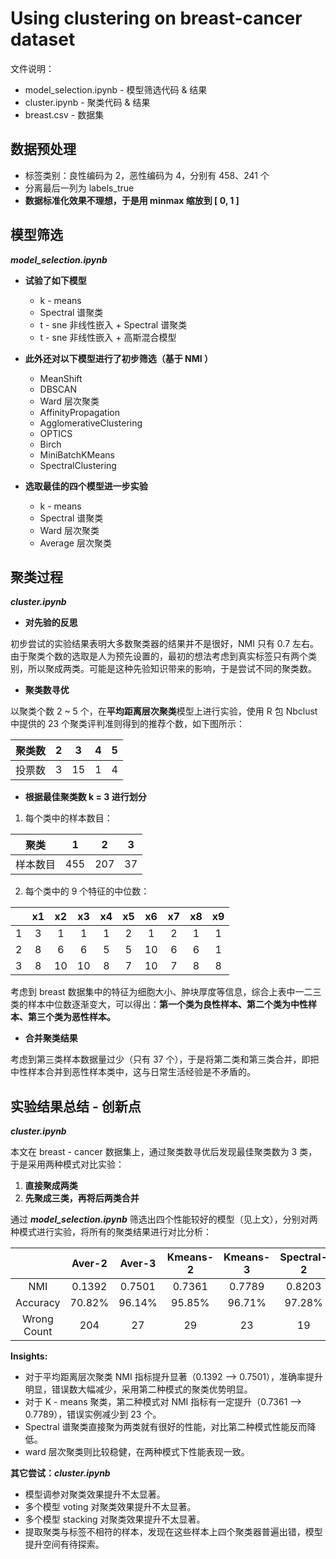 # Using clustering on breast-cancer dataset

文件说明：

- model_selection.ipynb - 模型筛选代码 & 结果
- cluster.ipynb - 聚类代码 & 结果
- breast.csv - 数据集

## 数据预处理

- 标签类别：良性编码为 2，恶性编码为 4，分别有 458、241 个
- 分离最后一列为 labels_true
- **数据标准化效果不理想，于是用 minmax 缩放到 [ 0, 1 ]**

## 模型筛选

 ***model_selection.ipynb***

- **试验了如下模型**
  * k - means
  * Spectral 谱聚类
  * t - sne 非线性嵌入 + Spectral 谱聚类
  * t - sne 非线性嵌入 + 高斯混合模型
- **此外还对以下模型进行了初步筛选（基于 NMI ）**
  - MeanShift
  - DBSCAN
  - Ward 层次聚类
  - AffinityPropagation
  - AgglomerativeClustering
  - OPTICS
  - Birch
  - MiniBatchKMeans
  - SpectralClustering

- **选取最佳的四个模型进一步实验**
  - k - means
  - Spectral 谱聚类
  - Ward 层次聚类
  - Average 层次聚类
  
## 聚类过程

***cluster.ipynb***

- **对先验的反思**

初步尝试的实验结果表明大多数聚类器的结果并不是很好，NMI 只有 0.7 左右。由于聚类个数的选取是人为预先设置的，最初的想法考虑到真实标签只有两个类别，所以聚成两类。可能是这种先验知识带来的影响，于是尝试不同的聚类数。

- **聚类数寻优**

以聚类个数 2 ~ 5 个，在**平均距离层次聚类**模型上进行实验，使用 R 包 Nbclust 中提供的 23 个聚类评判准则得到的推荐个数，如下图所示：

| 聚类数 |  2   |  3   |  4   |  5   |
| :------: | :-----: | :-----: | :-----: | :-----: |
| 投票数 |  3   |  15  |  1   |  4   |

- **根据最佳聚类数 k = 3 进行划分**

1. 每个类中的样本数目：

|    聚类   |  1   |  2   |  3   |
| :------: | :-----: | :-----: | :-----: |
|  样本数目  | 455  | 207  |  37  |

2. 每个类中的 9 个特征的中位数：

|      |  x1  |  x2  |  x3  |  x4  |  x5  |  x6  |  x7  |  x8  | x9   |
| :-----: | :---: | :---: | :---: | :---: | :---: | :---: | :---: | :---: | :---: |
|  1   |  3   |  1   |  1   |  1   |  2   |  1   |  2   |  1   | 1    |
|  2   |  8   |  6   |  6   |  5   |  5   |  10  |  6   |  6   | 1    |
|  3   |  8   |  10  |  10  |  8   |  7   |  10  |  7   |  8   | 8    |

考虑到 breast 数据集中的特征为细胞大小、肿块厚度等信息，综合上表中一二三类的样本中位数逐渐变大，可以得出：**第一个类为良性样本、第二个类为中性样本、第三个类为恶性样本。**

- **合并聚类结果**

考虑到第三类样本数据量过少（只有 37 个），于是将第二类和第三类合并，即把中性样本合并到恶性样本类中，这与日常生活经验是不矛盾的。

## 实验结果总结 - 创新点

***cluster.ipynb***

本文在 breast - cancer 数据集上，通过聚类数寻优后发现最佳聚类数为 3 类，于是采用两种模式对比实验：

1. **直接聚成两类**
2. **先聚成三类，再将后两类合并**

通过 ***model_selection.ipynb*** 筛选出四个性能较好的模型（见上文），分别对两种模式进行实验，将所有的聚类结果进行对比分析：

|             | Aver-2 | Aver-3 | Kmeans-2 | Kmeans-3 | Spectral-2 | Spectral-3 | Ward-2 | Ward-3 |
| :---------: | :----: | :----: | :------: | :------: | :--------: | :--------: | :----: | :----: |
|     NMI     | 0.1392 | 0.7501 |  0.7361  |  0.7789  |   0.8203   |   0.2200   | 0.7308 | 0.7308 |
|  Accuracy   | 70.82% | 96.14% |  95.85%  |  96.71%  |   97.28%   |   60.66%   | 95.71% | 95.71% |
| Wrong Count |  204   |   27   |    29    |    23    |     19     |    275     |   30   |   30   |

**Insights:**

- 对于平均距离层次聚类 NMI 指标提升显著（0.1392 –> 0.7501），准确率提升明显，错误数大幅减少，采用第二种模式的聚类优势明显。
- 对于 K - means 聚类，第二种模式对 NMI 指标有一定提升（0.7361 –> 0.7789），错误实例减少到 23  个。
- Spectral 谱聚类直接聚为两类就有很好的性能，对比第二种模式性能反而降低。
- ward 层次聚类则比较稳健，在两种模式下性能表现一致。

**其它尝试：*cluster.ipynb***

- 模型调参对聚类效果提升不太显著。
- 多个模型 voting 对聚类效果提升不太显著。
- 多个模型 stacking 对聚类效果提升不太显著。
- 提取聚类与标签不相符的样本，发现在这些样本上四个聚类器普遍出错，模型提升空间有待探索。

